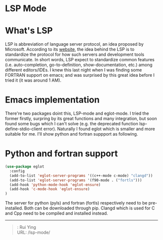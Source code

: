 # LSP Mode


# What's LSP
LSP is abbreviation of language server protocol, an idea proposed by Microsoft. According to its [website](https://microsoft.github.io/language-server-protocol/), the idea behind the LSP is to standardize the protocol for how such servers and development tools communicate. In short words, LSP expect to standardize common features (i.e. auto-completion, go-to-definition, show-documentation, etc.) among different editors/IDEs. I knew this last night when I was finding some FORTRAN support on emacs; and was surprised by this great idea before I tried it (it was around 1 AM).

# Emacs implementation
There're two packages doint this, LSP-mode and eglot-mode. I tried the former firstly, surpring by its great functions and many integration, but soon found some bugs which I can't solve (e.g. the deprecated function lsp-define-stdio-client error). Naturally I found eglot which is smaller and more suitable for me. I'll show python and fortran suppport as following.

# Python and fortran support
```lisp
(use-package eglot
  :config
  (add-to-list 'eglot-server-programs '((c++-mode c-mode) "clangd")) 
  (add-to-list 'eglot-server-programs '(f90-mode . ("fortls")))
  (add-hook 'python-mode-hook 'eglot-ensure)
  (add-hook 'c-mode-hook 'eglot-ensure)
)
```
The server for python (pyls) and fortran (fortls) respectively need to be pre-installed. Both can be downloaded through pip. Clangd which is used for C and Cpp need to be compiled and installed instead.

---

> : Rui Ying  
> URL: /lsp-mode/  

